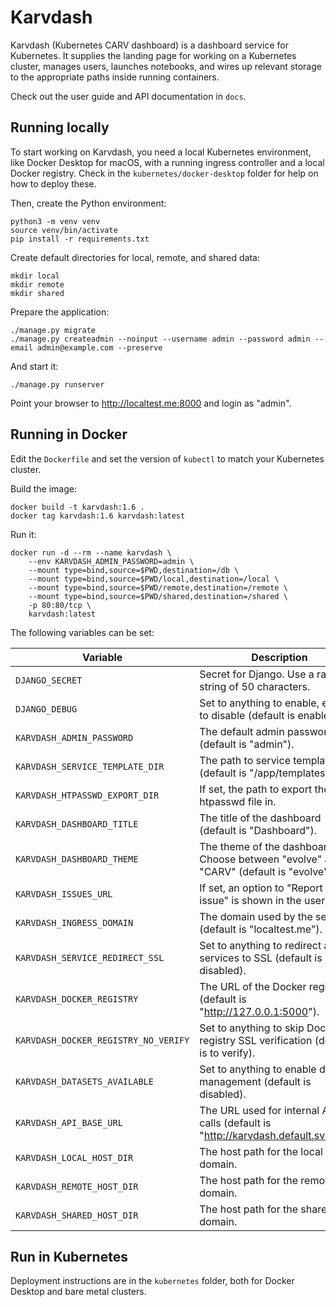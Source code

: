 # Karvdash

Karvdash (Kubernetes CARV dashboard) is a dashboard service for Kubernetes. It supplies the landing page for working on a Kubernetes cluster, manages users, launches notebooks, and wires up relevant storage to the appropriate paths inside running containers.

Check out the user guide and API documentation in `docs`.

## Running locally

To start working on Karvdash, you need a local Kubernetes environment, like Docker Desktop for macOS, with a running ingress controller and a local Docker registry. Check in the `kubernetes/docker-desktop` folder for help on how to deploy these.

Then, create the Python environment:
```
python3 -m venv venv
source venv/bin/activate
pip install -r requirements.txt
```

Create default directories for local, remote, and shared data:
```
mkdir local
mkdir remote
mkdir shared
```

Prepare the application:
```
./manage.py migrate
./manage.py createadmin --noinput --username admin --password admin --email admin@example.com --preserve
```

And start it:
```
./manage.py runserver
```

Point your browser to http://localtest.me:8000 and login as "admin".

## Running in Docker

Edit the `Dockerfile` and set the version of `kubectl` to match your Kubernetes cluster.

Build the image:
```
docker build -t karvdash:1.6 .
docker tag karvdash:1.6 karvdash:latest
```

Run it:
```
docker run -d --rm --name karvdash \
    --env KARVDASH_ADMIN_PASSWORD=admin \
    --mount type=bind,source=$PWD,destination=/db \
    --mount type=bind,source=$PWD/local,destination=/local \
    --mount type=bind,source=$PWD/remote,destination=/remote \
    --mount type=bind,source=$PWD/shared,destination=/shared \
    -p 80:80/tcp \
    karvdash:latest
```

The following variables can be set:

| Variable                             | Description                                                                           |
|--------------------------------------|---------------------------------------------------------------------------------------|
| `DJANGO_SECRET`                      | Secret for Django. Use a random string of 50 characters.                              |
| `DJANGO_DEBUG`                       | Set to anything to enable, empty to disable (default is enabled).                     |
| `KARVDASH_ADMIN_PASSWORD`            | The default admin password (default is "admin").                                      |
| `KARVDASH_SERVICE_TEMPLATE_DIR`      | The path to service templates (default is "/app/templates")                           |
| `KARVDASH_HTPASSWD_EXPORT_DIR`       | If set, the path to export the htpasswd file in.                                      |
| `KARVDASH_DASHBOARD_TITLE`           | The title of the dashboard (default is "Dashboard").                                  |
| `KARVDASH_DASHBOARD_THEME`           | The theme of the dashboard. Choose between "evolve" and "CARV" (default is "evolve"). |
| `KARVDASH_ISSUES_URL`                | If set, an option to "Report an issue" is shown in the user menu.                     |
| `KARVDASH_INGRESS_DOMAIN`            | The domain used by the service (default is "localtest.me").                           |
| `KARVDASH_SERVICE_REDIRECT_SSL`      | Set to anything to redirect all services to SSL (default is disabled).                |
| `KARVDASH_DOCKER_REGISTRY`           | The URL of the Docker registry (default is "http://127.0.0.1:5000").                  |
| `KARVDASH_DOCKER_REGISTRY_NO_VERIFY` | Set to anything to skip Docker registry SSL verification (default is to verify).      |
| `KARVDASH_DATASETS_AVAILABLE`        | Set to anything to enable dataset management (default is disabled).                   |
| `KARVDASH_API_BASE_URL`              | The URL used for internal API calls (default is "http://karvdash.default.svc/api").   |
| `KARVDASH_LOCAL_HOST_DIR`            | The host path for the local file domain.                                              |
| `KARVDASH_REMOTE_HOST_DIR`           | The host path for the remote file domain.                                             |
| `KARVDASH_SHARED_HOST_DIR`           | The host path for the shared file domain.                                             |

## Run in Kubernetes

Deployment instructions are in the `kubernetes` folder, both for Docker Desktop and bare metal clusters.
